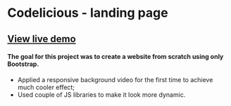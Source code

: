 # Codelicious - landing page
## [View live demo](https://hedragris.github.io/landing-page)

#### The goal for this project was to create a website from scratch using only Bootstrap.

- Applied a responsive background video for the first time to achieve much cooler effect;
- Used couple of JS libraries to make it look more dynamic.
